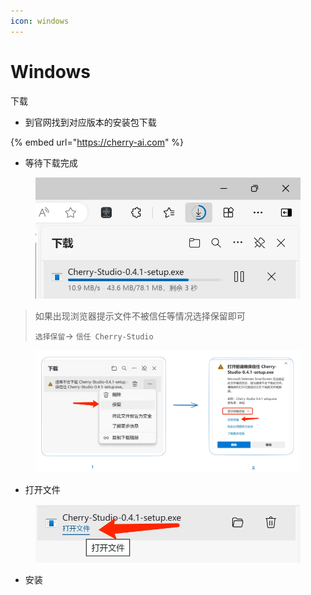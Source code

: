 ```yaml
---
icon: windows
---
```


# Windows

下载

* 到官网找到对应版本的安装包下载

{% embed url="https://cherry-ai.com" %}

* 等待下载完成

<figure><img src="../../.gitbook/assets/download.webp" alt="" width="563"><figcaption></figcaption></figure>

> 如果出现浏览器提示文件不被信任等情况选择保留即可
>
> `选择保留`→ `信任 Cherry-Studio`

<figure><img src="../../.gitbook/assets/image (1) (1) (1) (1) (1) (1) (1).png" alt=""><figcaption></figcaption></figure>

* 打开文件

<figure><img src="../../.gitbook/assets/download (1).webp" alt="" width="563"><figcaption></figcaption></figure>

* 安装



